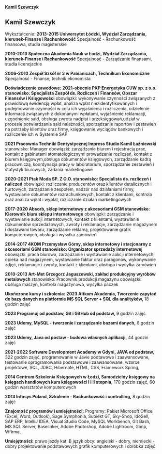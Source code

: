 **Kamil Szewczyk**

## Kamil Szewczyk

Wykształcenie:
**2013-2015 Uniwersytet Łódzki, Wydział Zarządzania, kierunek-Finanse i Rachunkowość**
Specjalność - Rachunkowość finansowa, studia magisterskie

**2010-2013 Społeczna Akademia Nauk w Łodzi, Wydział Zarządzania, kierunek-Finanse i Rachunkowość**
Specjalność - Zarządzanie finansami, studia licencjackie

**2006-2010 Zespół Szkół nr 3 w Pabianicach, Technikum Ekonomiczne**
Specjalność - Finanse, technik ekonomista

**Doświadczenie zawodowe:**
**2021-obecnie PKP Energetyka CUW sp. z o.o.
stanowisko: Specjalista Zespół ds. Rozliczeń i Finansów, Obszar Finansów i Księgowości**
obowiązki: wykonywanie czynności związanych z prawidłową ewidencją wpłat,
analiza wpłat niezidentyfikowanych i podejmowanie czynności w celu ich wyjaśnienia i rozliczenia,
udzielenie informacji związanych z dokonanymi wpłatami, wyjaśnienie reklamacji, uzgodnienie sald,
obsługa zwrotu nadpłat i przeksięgowań,udział w procesie potwierdzania sald należności,
sporządzanie raportów i zestawień na potrzeby klientów oraz firmy,
księgowanie wyciągów bankowych i rozliczenie ich w Systemie SAP

**2021 Pracownia Techniki Dentystycznej Impress Studio Kamil Łaźniewski**
stanowisko: Manager
obowiązki: zarządzanie biurem i rejestracją prac, kontakt z gabinetami stomatologicznymi
prowadzenie rozliczeń, kontakt z biurem księgowym,obsługa dokumentów księgowych,
zarządzanie kadrą pracowniczą, koordynacja pracy w laboratorium, sporządzanie zestawień
i statystyk biurowych, zadania marketingowe

**2020-2021 Ptak Moda SP. Z O.O.
stanowisko: Specjalista ds. rozliczeń i naliczeń**
obowiązki: rozliczanie producentów oraz klientów detalicznych i hurtowych, zarządzanie
zespołem, nadzór nad działaniami firmy, wystawianie dokumentów rozrachunkowych,
kontakt z klientami, kontrola oraz analiza wpłat i wypłat, rozliczanie działań marketingowych

**2017-2020 Absorb, sklep internetowy z akcesoriami GSM
stanowisko: Kierownik biura sklepu internetowego**
obowiązki: zarządzanie i wystawianie aukcji internetowych, kontakt z klientami, wystawianie
dokumentów sprzedażowych, zwroty i reklamacje, zarządzanie magazynem i dostawami towaru,
zarządzanie reklamą, projektowanie grafik komputerowych, obsługa i wysyłka zamówień

**2014-2017 4KOM Przemysław Górny, sklep internetowy i stacjonarny z akcesoriami GSM
stanowisko: Organizator sprzedaży internetowej**
obowiązki: praca biurowa, zarządzanie i wystawianie aukcji internetowych, opieka nad
magazynem, wystawianie faktur oraz paragonów, wykonywanie zdjęć, reklamacje i zwroty,
kontakt z klientami, obsługa i wysyłka zamówień

**2010-2013 Art-Met Grzegorz Jaguszewski, zakład produkcyjny wyróbów metalowych**
stanowisko: Pracownik produkcji magazynu
obowiązki: obsługa maszyn, kontrola magazynowa, wysyłka paczek

**Ukończone kursy i szkolenia:**
**2023 Altkom Akademia, Tworzenie zapytań do bazy danych na platformie MS SQL Server + SQL dla analityków,**
18 godzin zajęć

**2023 Programuj od podstaw, Git i GitHub od podstaw,** 9 godzin zajęć

**2023 Udemy, MySQL - tworzenie i zarządzanie bazami danych,** 6 godzin zajęć

**2023 Udemy, Java od postaw - budowa własnych aplikacji,** 44 godzin zajęć

**2021-2022 Software Development Academy w Gdyni, JAVA od podstaw,** 322 godzin zajęć,
programowanie w Javie podtawowe i zaawansowane, testowanie oprogramowania podstawowe i zaawansowane,
wzorce projektowe, SQL, JDBC, Hibernate, HTML, CSS, Framework Spring,

**2014 Centrum Szkolenia Księgowych w Łodzi, Samodzielny księgowy na księgach handlowych
kurs księgowości I i II stopnia,** 170 godzin zajęć, 60 godzin warsztatów komputerowych

**2013 Infosys Poland, Szkolenie - Rachunkowość i controlling,** 8 godzin zajęć

**Znajomość programów i umiejętności:**
Programy: Pakiet Microsoft Office (Excel, Word, Outlook),
Sage Symphonia, Subiekt GT, Sky-Shop, IdoSell,
SAP ERP, IntelliJ IDEA, Visual Studio Code, MySQL Workbench, Git Bash, MS SQL Server,
Baselinker, Adobe Photoshop, Adobe Lightroom, Gimp, Wfirma,

**Umiejętności:**
prawo jazdy kat. B
język obcy: angielski - dobry, niemiecki - dobry
projektowanie podstawowych grafik komputerowych i obróbka zdjęć




